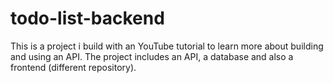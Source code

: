 # todo-list-backend

This is a project i build with an YouTube tutorial to learn more about building and using an API.
The project includes an API, a database and also a frontend (different repository).
